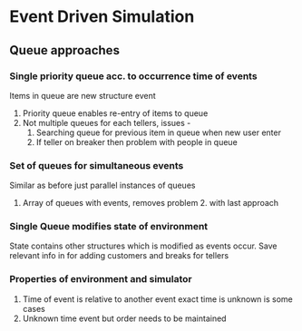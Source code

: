 # Event Driven Simulation

## Queue approaches

### Single priority queue acc. to occurrence time of events

Items in queue are new structure event

1. Priority queue enables re-entry of items to queue
2. Not multiple queues for each tellers, issues -
   1. Searching queue for previous item in queue when new user enter
   2. If teller on breaker then problem with people in queue

### Set of queues for simultaneous events

Similar as before just parallel instances of queues

1. Array of queues with events, removes problem 2. with last approach

### Single Queue modifies state of environment

State contains other structures which is modified as events occur. Save relevant info in for adding customers and breaks for tellers

### Properties of environment and simulator

1. Time of event is relative to another event exact time is unknown is some cases
2. Unknown time event but order needs to be maintained
